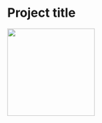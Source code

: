 # Project title
<p>
<img src="(https://github.com/omerr02200/project/blob/master/images/1.jpg)" width="200"/>
</p>
